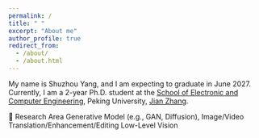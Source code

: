 ```yaml
---
permalink: /
title: " "
excerpt: "About me"
author_profile: true
redirect_from: 
  - /about/
  - /about.html
---
```


My name is Shuzhou Yang, and I am expecting to graduate in June 2027. Currently, I am a 2-year Ph.D. student at the [School of Electronic and Computer Engineering](https://www.ece.pku.edu.cn/), Peking University, [Jian Zhang](https://jianzhang.tech/).

📜 Research Area
Generative Model (e.g., GAN, Diffusion), Image/Video Translation/Enhancement/Editing
Low-Level Vision
